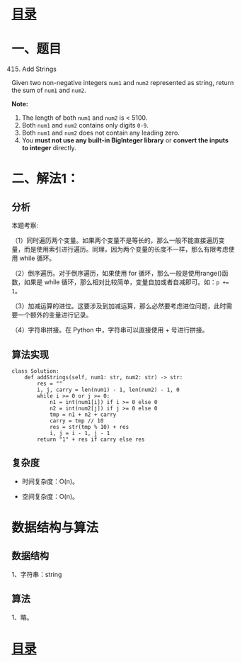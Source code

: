 # [目录](../README.md) 

# 一、题目

415. Add Strings

Given two non-negative integers `num1` and `num2` represented as string, return the sum of `num1` and `num2`.

**Note:**

1. The length of both `num1` and `num2` is < 5100.
2. Both `num1` and `num2` contains only digits `0-9`.
3. Both `num1` and `num2` does not contain any leading zero.
4. You **must not use any built-in BigInteger library** or **convert the inputs to integer** directly.

# 二、解法1：

## 分析

本题考察:

（1）同时遍历两个变量。如果两个变量不是等长的，那么一般不能直接遍历变量，而是使用索引进行遍历。同理，因为两个变量的长度不一样，那么有限考虑使用 while 循环。

（2）倒序遍历。对于倒序遍历，如果使用 for 循环，那么一般是使用range()函数，如果是 while 循环，那么相对比较简单，变量自加或者自减即可。如：`p += 1`。

（3）加减运算的进位。这要涉及到加减运算，那么必然要考虑进位问题，此时需要一个额外的变量进行记录。

（4）字符串拼接。在 Python 中，字符串可以直接使用 + 号进行拼接。

## 算法实现

```
class Solution:
    def addStrings(self, num1: str, num2: str) -> str:
        res = ""
        i, j, carry = len(num1) - 1, len(num2) - 1, 0
        while i >= 0 or j >= 0:
            n1 = int(num1[i]) if i >= 0 else 0
            n2 = int(num2[j]) if j >= 0 else 0
            tmp = n1 + n2 + carry
            carry = tmp // 10
            res = str(tmp % 10) + res
            i, j = i - 1, j - 1
        return "1" + res if carry else res
```

## 复杂度

- 时间复杂度：O(n)​。

- 空间复杂度：O(n)。



# 数据结构与算法

## 数据结构

1、字符串：string

## 算法

1、略。

# [目录](../README.md) 



   



